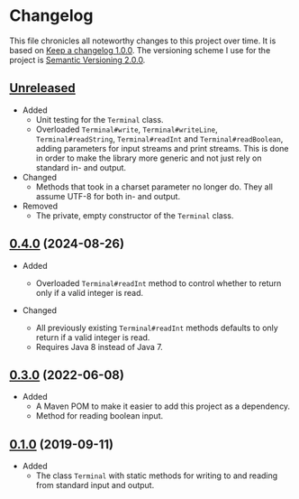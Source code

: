 # Changelog

This file chronicles all noteworthy changes to this project over time. It is based on [Keep a changelog 1.0.0](https://keepachangelog.com/en/1.0.0/). The versioning scheme I use for the project is [Semantic Versioning 2.0.0](https://semver.org/).

## [Unreleased]

- Added
    - Unit testing for the `Terminal` class.
    - Overloaded `Terminal#write`, `Terminal#writeLine`, `Terminal#readString`, `Terminal#readInt` and `Terminal#readBoolean`, adding parameters for input streams and print streams. This is done in order to make the library more generic and not just rely on standard in- and output.
- Changed
    - Methods that took in a charset parameter no longer do. They all assume UTF-8 for both in- and output.
- Removed
    - The private, empty constructor of the `Terminal` class.

## [0.4.0] (2024-08-26)

- Added
    - Overloaded `Terminal#readInt` method to control whether to return only if a valid integer is read.

- Changed
    - All previously existing `Terminal#readInt` methods defaults to only return if a valid integer is read.
    - Requires Java 8 instead of Java 7.

## [0.3.0] (2022-06-08)

* Added
    * A Maven POM to make it easier to add this project as a dependency.
    * Method for reading boolean input.

## [0.1.0] (2019-09-11)

* Added
    * The class `Terminal` with static methods for writing to and reading from standard input and output.

[unreleased]: https://github.com/olivertwistor/java-tui/compare/0.4.0...HEAD

[0.4.0]: https://github.com/olivertwistor/java-tui/compare/0.3.0...0.4.0

[0.3.0]: https://github.com/olivertwistor/java-tui/compare/0.1.0...0.3.0

[0.1.0]: https://github.com/olivertwistor/java-tui/compare/b623b326cf71af3bf9767e909105f9e1e3dde283...0.1.0
